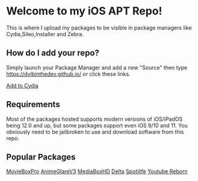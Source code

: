 # Welcome to my iOS APT Repo!

This is where I upload my packages to be visible in package managers like Cydia,Sileo,Installer and Zebra.

## How do I add your repo?

Simply launch your Package Manager and add a new "Source" then type https://dylbinthedev.github.io/ or click these links.

[Add to Cydia](https://cydia.saurik.com/api/share#?source=https://dylbinthedev.github.io/ "Add to Cydia")

## Requirements

Most of the packages hosted supports modern versions of iOS/iPadOS being 12.0 and up, but some packages support even iOS 9/10 and 11. You obviously need to be jailbroken to use and download software from this repo.

## Popular Packages

[MovieBoxPro](https://cydia.saurik.com/api/share#?package=com.xd.mbp2 "MovieBoxPro")
[AnimeGlareV3](https://cydia.saurik.com/api/share#?package=com.bkstyle.stylzish "AnimeGlareV3")
[MediaBoxHD](https://cydia.saurik.com/api/share#?package=mediaplayer.box.ios3 "MediaBoxHD")
[Delta](https://cydia.saurik.com/api/share#?package=com.rileytestut.delta.beta.NV3R4T9ZYB "Delta Beta")
[Spotilife](https://cydia.saurik.com/api/share#?package=com.julioverne.spotilife "Spotilife")
[Youtube Reborn](https://cydia.saurik.com/api/share#?package=com.twickd.sarahh12099.youtube-reborn "YouTube Reborn")
